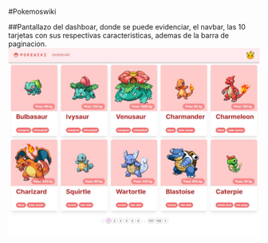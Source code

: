 #Pokemoswiki

##Pantallazo del dashboar, donde se puede evidenciar, el navbar, las 10 tarjetas con sus respectivas caracteristicas, ademas de la barra de paginacion.
![](https://github.com/Fuladev/pokemonwiki/blob/main/public/dashboard.jpg)
